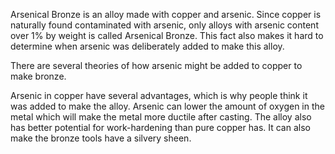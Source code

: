 Arsenical Bronze is an alloy made with copper and arsenic. Since copper is naturally found contaminated with arsenic, only alloys with arsenic content over 1% by weight is called Arsenical Bronze. This fact also makes it hard to determine when arsenic was deliberately added to make this alloy.

There are several theories of how arsenic might be added to copper to make bronze.

Arsenic in copper have several advantages, which is why people think it was added to make the alloy. Arsenic can lower the amount of oxygen in the metal which will make the metal more ductile after casting. The alloy also has better potential for work-hardening than pure copper has. It can also make the bronze tools have a silvery sheen.